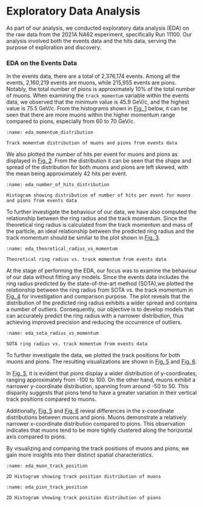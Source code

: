 # Exploratory Data Analysis 

As part of our analysis, we conducted exploratory data analysis (EDA) on the raw data from the 2021A NA62 experiment, specifically Run 11100. Our analysis involved both the events data and the hits data, serving the purpose of exploration and discovery.

### EDA on the Events Data

In the events data, there are a total of 2,376,174 events. Among all the events, 2,160,219 events are muons, while 215,955 events are pions. Notably, the total number of pions is approximately 10% of the total number of muons. When examining the `track_momentum` variable within the events data, we observed that the minimum value is 45.9 GeV/c, and the highest value is 75.5 GeV/c. From the histograms shown in [Fig. 1](eda_momentum_distribution) below, it can be seen that there are more muons within the higher momentum range compared to pions, especially from 60 to 70 GeV/c. 

```{figure} ../../../../figures/eda_momentum_distribution.png 
:name: eda_momentum_distribution

Track momentum distribution of muons and pions from events data
```
We also plotted the number of hits per event for muons and pions as displayed in [Fig. 2](eda_number_of_hits_distribution). From the distribution it can be seen that the shape and spread of the distribution for both muons and pions are left skewed, with the mean being approximately 42 hits per event. 

```{figure} ../../../../figures/eda_number_hits.png 
:name: eda_number_of_hits_distribution

Histogram showing distribution of number of hits per event for muons and pions from events data
```

To further investigate the behaviour of our data, we have also computed the relationship between the ring radius and the track momentum. Since the theoretical ring radius is calculated from the track momentum and mass of the particle, an ideal relationship between the predicted ring radius and the track momentum should be similar to the plot shown in [Fig. 3](eda_theoretical_radius_vs_momentum). 

```{figure} ../../../../figures/eda_radius_vs_momentum_theoretical.png
:name: eda_theoretical_radius_vs_momentum

Theoretical ring radius vs. track momentum from events data
```

At the stage of performing the EDA, our focus was to examine the behaviour of our data without fitting any models. Since the events data includes the ring radius predicted by the state-of-the-art method (SOTA),we plotted the relationship between the ring radius from SOTA vs. the track momentum in [Fig. 4](eda_theoretical_radius_vs_momentum) for investigation and comparison purpose. The plot reveals that the distribution of the predicted ring radius exhibits a wider spread and contains a number of outliers. Consequently, our objective is to develop models that can accurately predict the ring radius with a narrower distribution, thus achieving improved precision and reducing the occurrence of outliers.

```{figure} ../../../../figures/eda_radius_vs_momentum_sota.png
:name: eda_sota_radius_vs_momentum

SOTA ring radius vs. track momentum from events data
```


To further investigate the data, we plotted the track positions for both muons and pions. The resulting visualizations are shown in [Fig. 5](eda_muon_track_position) and [Fig. 6](eda_pion_track_position). 

In [Fig. 5](eda_muon_track_position), it is evident that pions display a wider distribution of y-coordinates, ranging approximately from -100 to 100. On the other hand, muons exhibit a narrower y-coordinate distribution, spanning from around -50 to 50. This disparity suggests that pions tend to have a greater variation in their vertical track positions compared to muons.

Additionally, [Fig. 5](eda_muon_track_position) and [Fig. 6](eda_pion_track_position) reveal differences in the x-coordinate distributions between muons and pions. Muons demonstrate a relatively narrower x-coordinate distribution compared to pions. This observation indicates that muons tend to be more tightly clustered along the horizontal axis compared to pions.

By visualizing and comparing the track positions of muons and pions, we gain more insights into their distinct spatial characteristics.

```{figure} ../../../../figures/eda_muon_track_position.png
:name: eda_muon_track_position

2D Histogram showing track position distribution of muons
```

```{figure} ../../../../figures/eda_pion_track_position.png
:name: eda_pion_track_position

2D Histogram showing track position distribution of pions
```